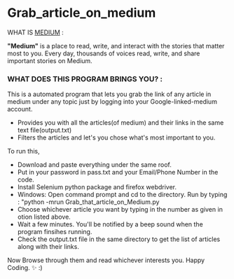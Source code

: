 # Grab_article_on_medium 
WHAT IS [MEDIUM](https://medium.com/) :


**"Medium"** is a place to read, write, and interact with the stories that matter most to you. Every day, thousands of voices read, write, and share important stories on Medium.

### WHAT DOES THIS PROGRAM BRINGS YOU? :


This is a automated program that lets you grab the link of any article in medium under any topic just by logging into your Google-linked-medium account.


* Provides you with all the articles(of medium) and their links in the same text file(output.txt)
* Filters the articles and let's you chose what's most important to you.


To run this,


* Download and paste everything under the same roof.
* Put in your password in pass.txt and your Email/Phone Number in the code.
* Install Selenium python package and firefox webdriver.
* Windows: Open command prompt and cd to the directory.
  Run by typing : "python -mrun Grab_that_article_on_Medium.py
* Choose whichever article you want by typing in the number as given in otion listed above.
* Wait a few minutes. You'll be notified by a beep sound when the program finsihes running.
* Check the output.txt file in the same directory to get the list of articles along with their links.
    
Now Browse through them and read whichever interests you. Happy Coding. :sparkles:  :)
